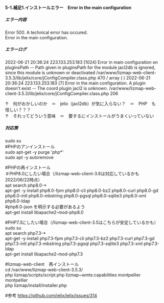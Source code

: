 #### 5-1.補足1.インストールエラー　Error in the main configuration
##### エラー内容
Error 500. A technical error has occured.  
Error in the main configuration.  

##### エラーログ  
2022-06-21 20:36:24	223.133.253.183	[1024]	Error in main configuration on pluginsPath -- Path given in pluginsPath for the module jacl2db is ignored, since this module is unknown or deactivated	/var/www/lizmap-web-client-3.5.3/lib/jelix/core/jConfigCompiler.class.php	470
	/
array ( )
2022-06-21 20:36:24	223.133.253.183	[7]	Error in the main configuration. A plugin doesn't exist -- The coord plugin jacl2 is unknown.	/var/www/lizmap-web-client-3.5.3/lib/jelix/core/jConfigCompiler.class.php	206

↑　何がおかしいのか　＝　jelix（jacl2db）が気に入らない？　＝　PHP　も怪しい？？？  
↑　それってどういう意味　＝　要するにインストールがうまくいっていない  

##### 対応策
sudo su  
#PHPのアンインストール  
sudo apt-get -y purge 'php*'  
sudo apt -y autoremove  

#PHPの再インストール  
＃PHP8.0にしたい場合（/lizmap-web-client-3.6は対応しているかも2022/06/22時点）  
apt search php8.0-*  
apt-get -y install php8.0-fpm php8.0-cli php8.0-bz2 php8.0-curl php8.0-gd php8.0-intl php8.0-mbstring php8.0-pgsql php8.0-sqlite3 php8.0-xml php8.0-ldap  
#php8.0-json を明示する必要があるよう  
apt-get install libapache2-mod-php8.0  

#PHP7.3にしたい場合（/lizmap-web-client-3.5はこちらが安定しているかも）  
sudo su  
apt search php7.3-*  
apt-get -y install php7.3-fpm php7.3-cli php7.3-bz2 php7.3-curl php7.3-gd php7.3-intl php7.3-mbstring php7.3-pgsql php7.3-sqlite3 php7.3-xml php7.3-ldap  
apt-get install libapache2-mod-php7.3  

#lizmap-web-client　再インストール  
cd /var/www/lizmap-web-client-3.5.3/  
php lizmap/scripts/script.php lizmap~wmts:capabilities montpellier montpellier  
php lizmap/install/installer.php  

#参考
https://github.com/jelix/jelix/issues/314
